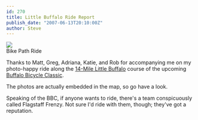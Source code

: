 ```yaml
---
id: 270
title: Little Buffalo Ride Report
publish_date: "2007-06-13T20:10:00Z"
author: Steve
---
```

![](http://www.flagstafffrenzy.org/wp-content/uploads/2007/06/P1010048.jpg)  
Bike Path Ride

Thanks to Matt, Greg, Adriana, Katie, and Rob for accompanying me on my photo-happy ride along the [14-Mile Little Buffalo](http://maps.google.com/maps/ms?ie=UTF8&hl=en&msa=0&msid=106412931864288195098.000001131ce5a18bd8fec&om=1&ll=39.995534,-105.232887&spn=0.124933,0.32135&z=12) course of the upcoming [Buffalo Bicycle Classic](http://www.buffalobicycleclassic.com/).

The photos are actually embedded in the map, so go have a look.

Speaking of the BBC, if anyone wants to ride, there's a team conspicuously called Flagstaff Frenzy. Not sure I'd ride with them, though; they've got a reputation.
